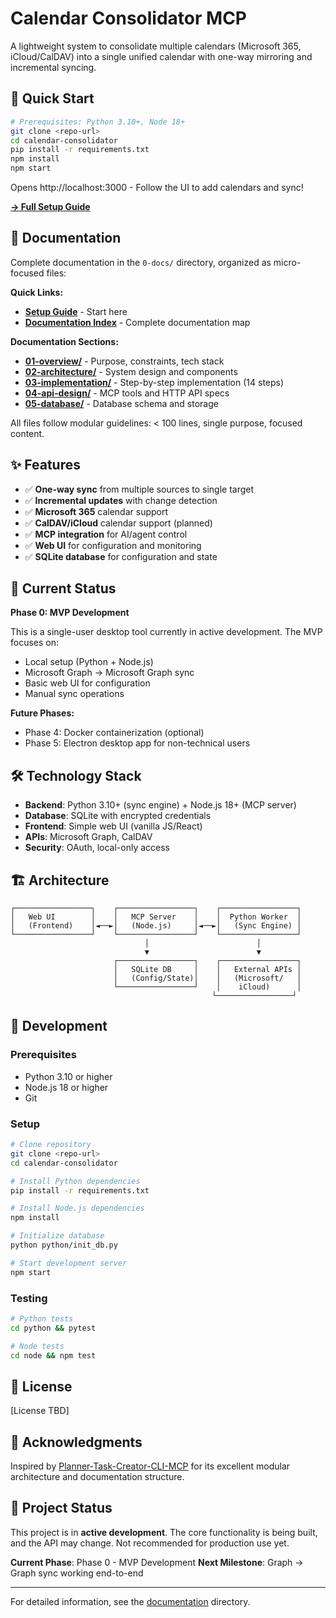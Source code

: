 # Calendar Consolidator MCP

A lightweight system to consolidate multiple calendars (Microsoft 365, iCloud/CalDAV) into a single unified calendar with one-way mirroring and incremental syncing.

## 🚀 Quick Start

```bash
# Prerequisites: Python 3.10+, Node 18+
git clone <repo-url>
cd calendar-consolidator
pip install -r requirements.txt
npm install
npm start
```

Opens http://localhost:3000 - Follow the UI to add calendars and sync!

**[→ Full Setup Guide](0-docs/03-implementation/00-phase0-setup.md)**

## 📖 Documentation

Complete documentation in the `0-docs/` directory, organized as micro-focused files:

**Quick Links:**
- **[Setup Guide](0-docs/03-implementation/00-phase0-setup.md)** - Start here
- **[Documentation Index](0-docs/README.md)** - Complete documentation map

**Documentation Sections:**
- **[01-overview/](0-docs/01-overview/)** - Purpose, constraints, tech stack
- **[02-architecture/](0-docs/02-architecture/)** - System design and components
- **[03-implementation/](0-docs/03-implementation/)** - Step-by-step implementation (14 steps)
- **[04-api-design/](0-docs/04-api-design/)** - MCP tools and HTTP API specs
- **[05-database/](0-docs/05-database/)** - Database schema and storage

All files follow modular guidelines: < 100 lines, single purpose, focused content.

## ✨ Features

- ✅ **One-way sync** from multiple sources to single target
- ✅ **Incremental updates** with change detection
- ✅ **Microsoft 365** calendar support
- ✅ **CalDAV/iCloud** calendar support (planned)
- ✅ **MCP integration** for AI/agent control
- ✅ **Web UI** for configuration and monitoring
- ✅ **SQLite database** for configuration and state

## 🎯 Current Status

**Phase 0: MVP Development**

This is a single-user desktop tool currently in active development. The MVP focuses on:
- Local setup (Python + Node.js)
- Microsoft Graph → Microsoft Graph sync
- Basic web UI for configuration
- Manual sync operations

**Future Phases:**
- Phase 4: Docker containerization (optional)
- Phase 5: Electron desktop app for non-technical users

## 🛠️ Technology Stack

- **Backend**: Python 3.10+ (sync engine) + Node.js 18+ (MCP server)
- **Database**: SQLite with encrypted credentials
- **Frontend**: Simple web UI (vanilla JS/React)
- **APIs**: Microsoft Graph, CalDAV
- **Security**: OAuth, local-only access

## 🏗️ Architecture

```
┌─────────────────┐    ┌─────────────────┐    ┌─────────────────┐
│   Web UI        │    │   MCP Server    │    │  Python Worker  │
│   (Frontend)    │◄──►│   (Node.js)     │◄──►│   (Sync Engine) │
└─────────────────┘    └─────────────────┘    └─────────────────┘
                              │                        │
                              ▼                        ▼
                       ┌─────────────────┐    ┌─────────────────┐
                       │   SQLite DB     │    │   External APIs │
                       │   (Config/State)│    │   (Microsoft/   │
                       └─────────────────┘    │    iCloud)      │
                                             └─────────────────┘
```

## 🔧 Development

### Prerequisites
- Python 3.10 or higher
- Node.js 18 or higher
- Git

### Setup
```bash
# Clone repository
git clone <repo-url>
cd calendar-consolidator

# Install Python dependencies
pip install -r requirements.txt

# Install Node.js dependencies
npm install

# Initialize database
python python/init_db.py

# Start development server
npm start
```

### Testing
```bash
# Python tests
cd python && pytest

# Node tests
cd node && npm test
```

## 📝 License

[License TBD]

## 🙏 Acknowledgments

Inspired by [Planner-Task-Creator-CLI-MCP](https://github.com/cocodedk/Planner-Task-Creator-CLI-MCP) for its excellent modular architecture and documentation structure.

## 🚧 Project Status

This project is in **active development**. The core functionality is being built, and the API may change. Not recommended for production use yet.

**Current Phase**: Phase 0 - MVP Development
**Next Milestone**: Graph → Graph sync working end-to-end

---

For detailed information, see the [documentation](0-docs/) directory.
